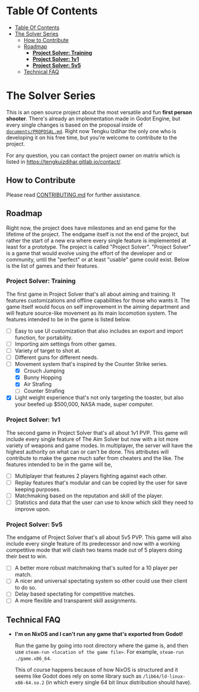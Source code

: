 # Table Of Contents
- [Table Of Contents](#table-of-contents)
- [The Solver Series](#the-solver-series)
  - [How to Contribute](#how-to-contribute)
  - [Roadmap](#roadmap)
    - [**Project Solver: Training**](#project-solver-training)
    - [**Project Solver: 1v1**](#project-solver-1v1)
    - [**Project Solver: 5v5**](#project-solver-5v5)
  - [Technical FAQ](#technical-faq)

# The Solver Series

This is an open source project about the most versatile and fun **first person shooter**. There's already an implementation made in Godot Engine, but every single changes is based on the proposal inside of [`documents/PROPOSAL.md`](documents/PROPOSAL.md). Right now Tengku Izdihar the only one who is developing it on his free time, but you're welcome to contribute to the project.

For any question, you can contact the project owner on matrix which is listed in https://tengkuizdihar.gitlab.io/contact/.

## How to Contribute

Please read [CONTRIBUTING.md](CONTRIBUTING.md) for further assistance.

## Roadmap

Right now, the project does have milestones and an end game for the lifetime of the project. The endgame itself is not the end of the project, but rather the start of a new era where every single feature is implemented at least for a prototype. The project is called "Project Solver". "Project Solver" is a game that would evolve using the effort of the developer and or community, until the "perfect" or at least "usable" game could exist. Below is the list of games and their features.

### **Project Solver: Training**

The first game in Project Solver that's all about aiming and training. It features customizations and offline capabilities for those who wants it. The game itself would focus on self improvement in the aiming department and will feature source-like movement as its main locomotion system. The features intended to be in the game is listed below.

- [ ] Easy to use UI customization that also includes an export and import function, for portability.
- [ ] Importing aim settings from other games.
- [ ] Variety of target to shot at.
- [ ] Different guns for different needs.
- [ ] Movement system that's inspired by the Counter Strike series.
  - [x] Crouch Jumping
  - [x] Bunny Hopping
  - [x] Air Strafing
  - [ ] Counter Strafing
- [x] Light weight experience that's not only targeting the toaster, but also your beefed up $500,000, NASA made, super computer.

### **Project Solver: 1v1**

The second game in Project Solver that's all about 1v1 PVP. This game will include every single feature of The Aim Solver but now with a lot more variety of weapons and game modes. In multiplayer, the server will have the highest authority on what can or can't be done. This attributes will contribute to make the game much safer from cheaters and the like. The features intended to be in the game will be,

- [ ] Multiplayer that features 2 players fighting against each other.
- [ ] Replay features that's modular and can be copied by the user for save keeping purposes.
- [ ] Matchmaking based on the reputation and skill of the player.
- [ ] Statistics and data that the user can use to know which skill they need to improve upon.

### **Project Solver: 5v5**

The endgame of Project Solver that's all about 5v5 PVP. This game will also include every single feature of its predecessor and now with a working competitive mode that will clash two teams made out of 5 players doing their best to win.

- [ ] A better more robust matchmaking that's suited for a 10 player per match.
- [ ] A nicer and universal spectating system so other could use their client to do so.
- [ ] Delay based spectating for competitive matches.
- [ ] A more flexible and transparent skill assignments.

## Technical FAQ

- **I'm on NixOS and I can't run any game that's exported from Godot!**

  Run the game by going into root directory where the game is, and then use `steam-run <location of the game file>`. For example, `steam-run ./game.x86_64`.

  This of course happens because of how NixOS is structured and it seems like Godot does rely on some library such as `/lib64/ld-linux-x86-64.so.2` (in which every single 64 bit linux distribution should have).